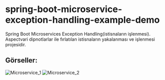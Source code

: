 # spring-boot-microservice-exception-handling-example-demo
Spring Boot Microservices Exception Handling(istisnaların işlenmesi).
Aspectvari dipnotlarlar ile fırlatılan istisnaların yakalanması ve işlenmesi projesidir.

## Görseller:

![Microservice_1](https://github.com/huseyinaydin99/my-spring-boot-microservice-exception-handling-work/assets/16438043/d7d21c8a-c8d1-4e45-a002-01d0be58b5b3)
![Microservice_2](https://github.com/huseyinaydin99/my-spring-boot-microservice-exception-handling-work/assets/16438043/323afd32-9b1e-47b3-b751-d08c02cfce5a)
